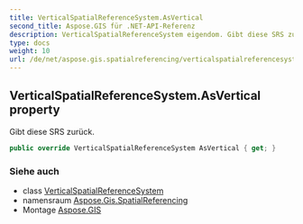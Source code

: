 ```yaml
---
title: VerticalSpatialReferenceSystem.AsVertical
second_title: Aspose.GIS für .NET-API-Referenz
description: VerticalSpatialReferenceSystem eigendom. Gibt diese SRS zurück.
type: docs
weight: 10
url: /de/net/aspose.gis.spatialreferencing/verticalspatialreferencesystem/asvertical/
---
```

## VerticalSpatialReferenceSystem.AsVertical property

Gibt diese SRS zurück.

```csharp
public override VerticalSpatialReferenceSystem AsVertical { get; }
```

### Siehe auch

* class [VerticalSpatialReferenceSystem](../)
* namensraum [Aspose.Gis.SpatialReferencing](../../verticalspatialreferencesystem/)
* Montage [Aspose.GIS](../../../)


